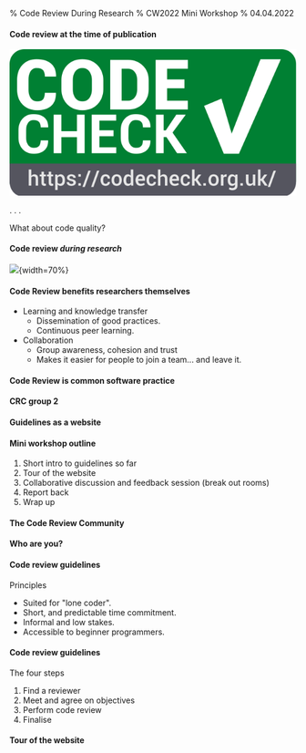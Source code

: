 % Code Review During Research
% CW2022 Mini Workshop
% 04.04.2022

#### Code review at the time of publication

![](img/codecheck_logo.svg "A caption?")

. . .

What about code quality?


#### Code review *during research*

![](img/pexels-christina-morillo-1181469.jpg ""){width=70%}


#### Code Review benefits researchers themselves

- Learning and knowledge transfer
  - Dissemination of good practices.
  - Continuous peer learning.
- Collaboration
  - Group awareness, cohesion and trust
  - Makes it easier for people to join a team... and leave it.
  
#### Code Review is common software practice

#### CRC group 2

#### Guidelines as a website

#### Mini workshop outline

1. Short intro to guidelines so far
2. Tour of the website
3. Collaborative discussion and feedback session (break out rooms)
4. Report back
5. Wrap up

#### The Code Review Community

#### Who are you?

#### Code review guidelines

Principles

- Suited for "lone coder".
- Short, and predictable time commitment.
- Informal and low stakes.
- Accessible to beginner programmers.

#### Code review guidelines

The four steps

1. Find a reviewer
2. Meet and agree on objectives
3. Perform code review
4. Finalise

#### Tour of the website




